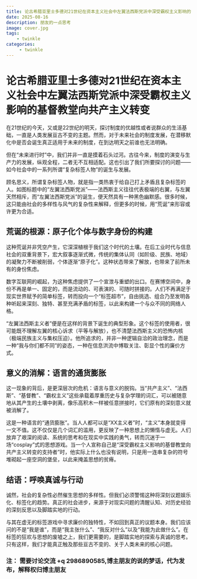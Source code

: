 ```yaml
---
title: 论古希腊亚里士多德对21世纪在资本主义社会中左翼法西斯党派中深受霸权主义影响的基督教堂向共产主义转变
date: 2025-08-16
description: 朋友的一点思考
image: cover.jpg
tags: 
    - twinkle
categories: 
     - twinkle
---
```


# 论古希腊亚里士多德对21世纪在资本主义社会中左翼法西斯党派中深受霸权主义影响的基督教堂向共产主义转变



在21世纪的今天，又或是22世纪的明天，探讨制度的优越性或者说群众的生活基础，一直是人类发展亘古不变的主题。然而，对于未来社会的制度发展，在潜移默化中是否会诞生真正适用于未来的制度，在到达明天之前谁也无法明确。



但在“未来进行时”中，我们并非一直是摸着石头过河。古往今来，制度的演变与生产力的发展，纵观全程，二者无不互相适配。这也引出了我们所要探讨的问题——如今社会中的一系列所谓“复杂标签人物”的诞生与发展。



顾名思义，所谓复杂标签人物，就是指一类热衷于给自己打上矛盾且复杂标签的人。如图标题中的“左翼法西斯党派”——法西斯主义往往代表极端的右翼，与左翼天然相斥，而“左翼法西斯党派”的诞生，便天然具有一种黑色幽默感。很多时候，这只能由社会的多样性与风气的复杂性来解释，但更多的时候，用“荒诞”来形容或许更为合适。



## 荒诞的根源：原子化个体与数字身份的构建

这种荒诞并非凭空产生，它深深植根于我们这个时代的土壤。在后工业时代与信息社会的双重背景下，宏大叙事逐渐式微，传统的集体认同（如阶级、民族、地域）的凝聚力不断被削弱，个体逐渐“原子化”。这种状态带来了解放，也带来了前所未有的身份焦虑。



数字互联网的崛起，为这种焦虑提供了一个宣泄与重塑的出口。在赛博空间中，身份不再是单一、固定的，而是流动的、可表演的、可随时拼接的。人们不再满足于现实世界赋予的简单标签，转而投向一个“标签超市”，自由挑选、组合乃至发明各种听起来深刻、独特、甚至充满矛盾的标签，以此来构建一个与众不同的网络人格。



“左翼法西斯主义者”便是在这样的背景下诞生的典型形象。这个标签的使用者，很可能既不理解左翼的核心诉求（平等与解放），也不清楚法西斯主义的恐怖内核（极端民族主义与集权压迫）。他所追求的，并非一种逻辑自洽的政治理念，而是一种“我与你们都不同”的姿态，一种在信息洪流中博取关注、彰显个性的廉价方式。



## 意义的消解：语言的通货膨胀

这一现象的背后，是更深层次的危机：语言与意义的脱钩。当“共产主义”、“法西斯”、“基督教”、“霸权主义”这些承载着厚重历史与复杂学理的词汇，可以被随意地从其产生的土壤中剥离，像乐高积木一样被任意拼接时，它们原有的深刻意义就被消解了。



这是一种语言的“通货膨胀”。当人人都可以是“XX主义者”时，“主义”本身就变得一文不值。这不仅仅是几个词汇的滥用，更反映了一种思想上的懒惰与虚无。人们放弃了艰深的阅读、系统的思考和在现实中实践的勇气，转而沉迷于一场“cosplay”式的思想游戏。当一个人宣称自己是“深受霸权主义影响的基督教堂向共产主义转变的支持者”时，他实际上什么也没有说明，只是用一连串复杂的符号堆砌起一座空洞的堡垒，以此来掩盖思想的贫瘠。



## 结语：呼唤真诚与行动

诚然，社会的复杂性必然催生思想的多样性。但我们必须警惕这种将深刻议题娱乐化、标签化的趋势。真正的社会进步，来源于对现实问题的清醒认知、对历史经验的深刻反思以及脚踏实地的行动。



与其在虚无的标签游戏中寻求廉价的独特性，不如回到真正的议题本身。我们应该问的不是“我是谁”，而是“我主张什么”、“我反对什么”以及“我能为此做什么”。在标签的狂欢与思想的废墟之上，我们更需要的，是脚踏实地的探索与真诚的思考。只有这样，我们才能真正触及那些亘古不变的、关于人类未来的核心问题。



### 注： 需要讨论交流 +q 2986890585,博主朋友的说的梦话，代为发布，解释权归博主朋友










